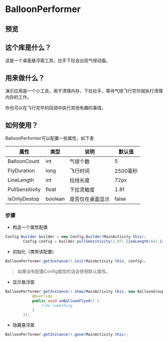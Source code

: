 # BalloonPerformer

## 预览



## 这个库是什么？

这是一个桌面悬浮窗工具，拉手下拉会出现气球动画。

## 用来做什么？

演示应用是一个小工具，用于清理内存，下拉拉手，等待气球飞行完毕就执行清理内存的工作。

你也可以在飞行完毕的回调中执行其他有趣的事情。

## 如何使用？

BalloonPerformer可以配置一些属性，如下表

| 属性 |类型|说明|默认值|
|--- |--- |--- |--- |
|BalloonCount|int|气球个数|5|
|FlyDuration|long|飞行时间|2500毫秒|
|LineLength|int|拉线长度|72px|
|PullSensitivity|float|下拉灵敏度|1.8f|
|isOnlyDestop|boolean|是否仅在桌面显示|false|

### 步骤

- 构造一个属性配置
```java
Config.Builder builder = new Config.Builder(MainActivity.this);
        Config config = builder.pullSensitivity(2.0f).lineLength(64).isOnlyDestop(false).flyDuration(3000).balloonCount(6).create();
```
- 初始化（携带该配置）
```java
BalloonPerformer.getInstance().init(MainActivity.this, config);
```

> 如果没有配置Config属性的话会使用默认属性。

- 显示悬浮窗
```java
BalloonPerformer.getInstance().show(MainActivity.this, new BalloonGroup.OnBalloonFlyedListener() {
            @Override
            public void onBalloonFlyed() {
                //do something
            }
        });
```

- 隐藏悬浮窗
```java
BalloonPerformer.getInstance().gone(MainActivity.this);
```
